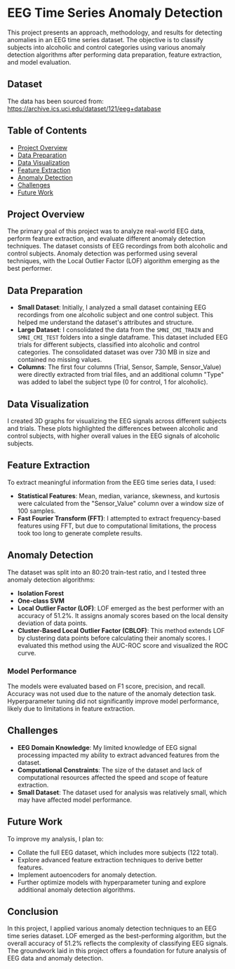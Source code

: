 # EEG Time Series Anomaly Detection

This project presents an approach, methodology, and results for detecting anomalies in an EEG time series dataset. The objective is to classify subjects into alcoholic and control categories using various anomaly detection algorithms after performing data preparation, feature extraction, and model evaluation. 

## Dataset
The data has been sourced from: https://archive.ics.uci.edu/dataset/121/eeg+database

## Table of Contents
- [Project Overview](#project-overview)
- [Data Preparation](#data-preparation)
- [Data Visualization](#data-visualization)
- [Feature Extraction](#feature-extraction)
- [Anomaly Detection](#anomaly-detection)
- [Challenges](#challenges)
- [Future Work](#future-work)

## Project Overview

The primary goal of this project was to analyze real-world EEG data, perform feature extraction, and evaluate different anomaly detection techniques. The dataset consists of EEG recordings from both alcoholic and control subjects. Anomaly detection was performed using several techniques, with the Local Outlier Factor (LOF) algorithm emerging as the best performer.

## Data Preparation

- **Small Dataset**: Initially, I analyzed a small dataset containing EEG recordings from one alcoholic subject and one control subject. This helped me understand the dataset's attributes and structure.
- **Large Dataset**: I consolidated the data from the `SMNI_CMI_TRAIN` and `SMNI_CMI_TEST` folders into a single dataframe. This dataset included EEG trials for different subjects, classified into alcoholic and control categories. The consolidated dataset was over 730 MB in size and contained no missing values.
- **Columns**: The first four columns (Trial, Sensor, Sample, Sensor_Value) were directly extracted from trial files, and an additional column "Type" was added to label the subject type (0 for control, 1 for alcoholic).

## Data Visualization

I created 3D graphs for visualizing the EEG signals across different subjects and trials. These plots highlighted the differences between alcoholic and control subjects, with higher overall values in the EEG signals of alcoholic subjects.

## Feature Extraction

To extract meaningful information from the EEG time series data, I used:
- **Statistical Features**: Mean, median, variance, skewness, and kurtosis were calculated from the "Sensor_Value" column over a window size of 100 samples.
- **Fast Fourier Transform (FFT)**: I attempted to extract frequency-based features using FFT, but due to computational limitations, the process took too long to generate complete results.

## Anomaly Detection

The dataset was split into an 80:20 train-test ratio, and I tested three anomaly detection algorithms:
- **Isolation Forest**
- **One-class SVM**
- **Local Outlier Factor (LOF)**: LOF emerged as the best performer with an accuracy of 51.2%. It assigns anomaly scores based on the local density deviation of data points.
- **Cluster-Based Local Outlier Factor (CBLOF)**: This method extends LOF by clustering data points before calculating their anomaly scores. I evaluated this method using the AUC-ROC score and visualized the ROC curve.

### Model Performance

The models were evaluated based on F1 score, precision, and recall. Accuracy was not used due to the nature of the anomaly detection task. Hyperparameter tuning did not significantly improve model performance, likely due to limitations in feature extraction.

## Challenges

- **EEG Domain Knowledge**: My limited knowledge of EEG signal processing impacted my ability to extract advanced features from the dataset.
- **Computational Constraints**: The size of the dataset and lack of computational resources affected the speed and scope of feature extraction.
- **Small Dataset**: The dataset used for analysis was relatively small, which may have affected model performance.

## Future Work

To improve my analysis, I plan to:
- Collate the full EEG dataset, which includes more subjects (122 total).
- Explore advanced feature extraction techniques to derive better features.
- Implement autoencoders for anomaly detection.
- Further optimize models with hyperparameter tuning and explore additional anomaly detection algorithms.

## Conclusion

In this project, I applied various anomaly detection techniques to an EEG time series dataset. LOF emerged as the best-performing algorithm, but the overall accuracy of 51.2% reflects the complexity of classifying EEG signals. The groundwork laid in this project offers a foundation for future analysis of EEG data and anomaly detection.

